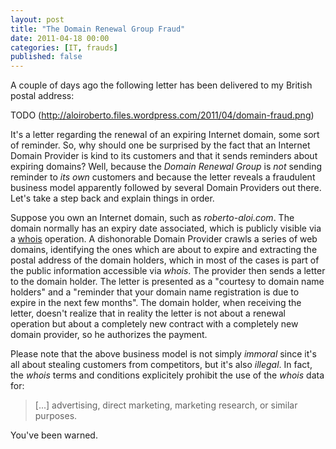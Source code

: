 ```yaml
---
layout: post
title: "The Domain Renewal Group Fraud"
date: 2011-04-18 00:00
categories: [IT, frauds]
published: false
---
```

A couple of days ago the following letter has been delivered to my British postal address:

TODO (http://aloiroberto.files.wordpress.com/2011/04/domain-fraud.png)

It's a letter regarding the renewal of an expiring Internet domain, some sort of reminder. So, why should one be surprised by the fact that an Internet Domain Provider is kind to its customers and that it sends reminders about expiring domains? Well, because the _Domain Renewal Group_ is *not* sending reminder to _its own_ customers and because the letter reveals a fraudulent business model apparently followed by several Domain Providers out there. Let's take a step back and explain things in order.

Suppose you own an Internet domain, such as _roberto-aloi.com_. The domain normally has an expiry date associated, which is publicly visible via a <a target="_blank" href="http://en.wikipedia.org/wiki/Whois">whois</a> operation. A dishonorable Domain Provider crawls  a series of web domains, identifying the ones which are about to expire and extracting the postal address of the domain holders, which in most of the cases is part of the public information accessible via _whois_. The provider then sends a letter to the domain holder. The letter is presented as a "courtesy to domain name holders" and a "reminder that your domain name registration is due to expire in the next few months". The domain holder, when receiving the letter, doesn't realize that in reality the letter is not about a renewal operation but about a completely new contract with a completely new domain provider, so he authorizes the payment.


Please note that the above business model is not simply _immoral_ since it's all about stealing customers from competitors, but it's also _illegal_. In fact, the _whois_ terms and conditions explicitely prohibit the use of the _whois_ data for:

> [...] advertising, direct marketing, marketing research, or similar purposes.

You've been warned.

